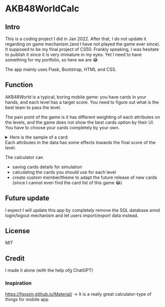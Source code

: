 # AKB48WorldCalc
## Intro
This is a coding project I did in Jan 2022. After that, I do not update it regarding on game mechanism.(and I have not played the game ever since). It supposed to be my final project of CS50. Frankly speaking, I was hesitate to publish it since it is very immature in my eyes. Yet I need to have something for my portfolio, so here we are 😂

The app mainly uses Flask, Bootstrap, HTML and CSS.

## Function 
AKB48World is a typical, boring mobile game: you have cards in your hands, and each level has a target score. You need to figure out what is the best team to pass the level. 

The pain point of the game is it has different weighting of each attributes on the levels, and the game does not show the best cards option by their UI. You have to choose your cards completely by your own. 
<details>
<summary>Here is the sample of a card: </summary>

<img src="https://github.com/nicolelaitc/AKB48WorldCalc/assets/92098962/9b4ea9c5-4da8-4e26-b506-545b6e72a634" height="400" />
  
```
{'theme': '#今日のコーデ', 'team': 'K', 'member': '込山榛香', 'singing': 805, 'dancing': 18601.44, 'variety': 5876, 'style': 942, 'skill_type': 'dancing', 'skill_target': 'Herself', 'skill_rate': 43.0, 'cheer': '小栗有以', 'cheer_skill': 'style', 'cheer_rate': 10.0, 'total': 8214}
```

</details>
Each attributes in the data has some effects towards the final score of the level. 


The calculator can
- saving cards details for simulation
- calculating the cards you should use for each level
- create custom member/theme to adapt the future release of new cards (since I cannot even find the card list of this game 😂)

## Future update 
I expect I will update this app by completely remove the SQL database annd login/logout mechanism and let users import/export data instead.

## License 
MIT

## Credit
I made it alone (with the help ofg ChatGPT) 
### Inspiration 
https://fgosim.github.io/Material/ -> It is a really great calculator-type of things for mobile app 




